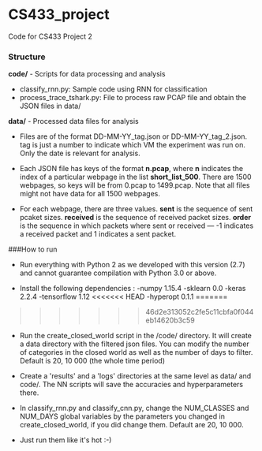 # CS433_project
Code for CS433 Project 2

### Structure

**code/** - Scripts for data processing and analysis

- classify_rnn.py: Sample code using RNN for classification
- process_trace_tshark.py: File to process raw PCAP file and obtain the JSON files in data/	

**data/** - Processed data files for analysis

- Files are of the format DD-MM-YY_tag.json or DD-MM-YY_tag_2.json. tag is just a number to indicate which VM the experiment was run on. Only the date is relevant for analysis.

- Each JSON file has keys of the format **n.pcap**, where **n** indicates the index of a particular webpage in the list **short_list_500**. There are 1500 webpages, so keys will be from 0.pcap to 1499.pcap. Note that all files might not have data for all 1500 webpages. 

- For each webpage, there are three values. **sent** is the sequence of sent pcaket sizes. **received** is the sequence of received packet sizes. **order** is the sequence in which packets where sent or received — -1 indicates a received packet and 1 indicates a sent packet.

  
###How to run

- Run everything with Python 2 as we developed with this version (2.7) and cannot guarantee compilation with Python 3.0 or above.

- Install the following dependencies :
	-numpy 1.15.4
	-sklearn 0.0
	-keras 2.2.4
	-tensorflow 1.12
<<<<<<< HEAD
	-hyperopt 0.1.1
=======
>>>>>>> 46d2e313052c2fe5c11cbfa0f044eb14620b3c59

- Run the create_closed_world script in the /code/ directory. It will create a data directory with the filtered json files. You can modify the number of categories in the closed world as well as the number of days to filter. Default is 20, 10 000 (the whole time period)

- Create a 'results' and a 'logs' directories at the same level as data/ and code/. The NN scripts will save the accuracies and hyperparameters there.

- In classify_rnn.py and classify_cnn.py, change the NUM_CLASSES and NUM_DAYS global variables by the parameters you changed in create_closed_world, if you did change them. Default are 20, 10 000.

- Just run them like it's hot :-)
